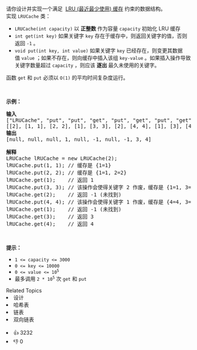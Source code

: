 <div class="title__3Vvk">
 请你设计并实现一个满足&nbsp; 
 <a href="https://baike.baidu.com/item/LRU" target="_blank">LRU (最近最少使用) 缓存</a> 约束的数据结构。
</div>

<div class="title__3Vvk">
 实现 
 <code>LRUCache</code> 类：
</div>

<div class="original__bRMd"> 
 <div> 
  <ul> 
   <li><code>LRUCache(int capacity)</code> 以 <strong>正整数</strong> 作为容量&nbsp;<code>capacity</code> 初始化 LRU 缓存</li> 
   <li><code>int get(int key)</code> 如果关键字 <code>key</code> 存在于缓存中，则返回关键字的值，否则返回 <code>-1</code> 。</li> 
   <li><code>void put(int key, int value)</code>&nbsp;如果关键字&nbsp;<code>key</code> 已经存在，则变更其数据值&nbsp;<code>value</code> ；如果不存在，则向缓存中插入该组&nbsp;<code>key-value</code> 。如果插入操作导致关键字数量超过&nbsp;<code>capacity</code> ，则应该 <strong>逐出</strong> 最久未使用的关键字。</li> 
  </ul> 
 </div>
</div>

<p>函数 <code>get</code> 和 <code>put</code> 必须以 <code>O(1)</code> 的平均时间复杂度运行。</p>

<p>&nbsp;</p>

<p><strong>示例：</strong></p>

<pre>
<strong>输入</strong>
["LRUCache", "put", "put", "get", "put", "get", "put", "get", "get", "get"]
[[2], [1, 1], [2, 2], [1], [3, 3], [2], [4, 4], [1], [3], [4]]
<strong>输出</strong>
[null, null, null, 1, null, -1, null, -1, 3, 4]

<strong>解释</strong>
LRUCache lRUCache = new LRUCache(2);
lRUCache.put(1, 1); // 缓存是 {1=1}
lRUCache.put(2, 2); // 缓存是 {1=1, 2=2}
lRUCache.get(1);    // 返回 1
lRUCache.put(3, 3); // 该操作会使得关键字 2 作废，缓存是 {1=1, 3=3}
lRUCache.get(2);    // 返回 -1 (未找到)
lRUCache.put(4, 4); // 该操作会使得关键字 1 作废，缓存是 {4=4, 3=3}
lRUCache.get(1);    // 返回 -1 (未找到)
lRUCache.get(3);    // 返回 3
lRUCache.get(4);    // 返回 4
</pre>

<p>&nbsp;</p>

<p><strong>提示：</strong></p>

<ul> 
 <li><code>1 &lt;= capacity &lt;= 3000</code></li> 
 <li><code>0 &lt;= key &lt;= 10000</code></li> 
 <li><code>0 &lt;= value &lt;= 10<sup>5</sup></code></li> 
 <li>最多调用 <code>2 * 10<sup>5</sup></code> 次 <code>get</code> 和 <code>put</code></li> 
</ul>

<div><div>Related Topics</div><div><li>设计</li><li>哈希表</li><li>链表</li><li>双向链表</li></div></div><br><div><li>👍 3232</li><li>👎 0</li></div>